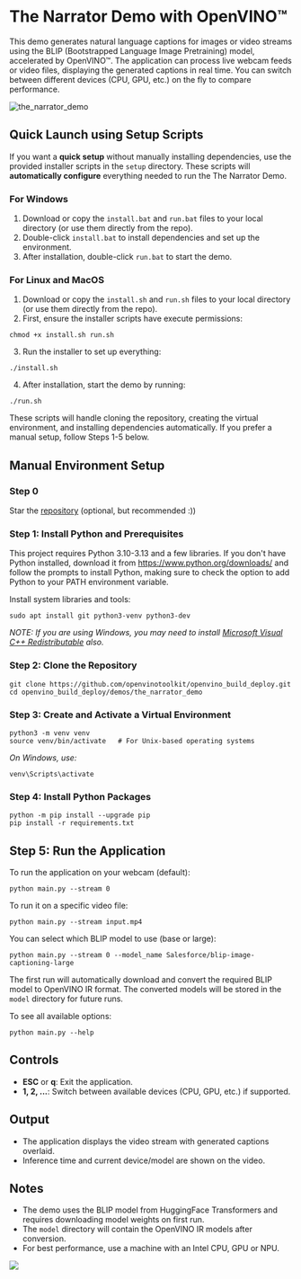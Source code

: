# The Narrator Demo with OpenVINO™

This demo generates natural language captions for images or video streams using the BLIP (Bootstrapped Language Image Pretraining) model, accelerated by OpenVINO™. The application can process live webcam feeds or video files, displaying the generated captions in real time. You can switch between different devices (CPU, GPU, etc.) on the fly to compare performance.

![the_narrator_demo](https://github.com/user-attachments/assets/8fe98025-34ac-44a7-ad46-6f71327c9cdc)

## Quick Launch using Setup Scripts

If you want a **quick setup** without manually installing dependencies, use the provided installer scripts in the `setup` directory. These scripts will **automatically configure** everything needed to run the The Narrator Demo.

### **For Windows**
1. Download or copy the `install.bat` and `run.bat` files to your local directory (or use them directly from the repo).
2. Double-click `install.bat` to install dependencies and set up the environment.
3. After installation, double-click `run.bat` to start the demo.

### **For Linux and MacOS**
1. Download or copy the `install.sh` and `run.sh` files to your local directory (or use them directly from the repo).
2. First, ensure the installer scripts have execute permissions:
```shell
chmod +x install.sh run.sh
```
3. Run the installer to set up everything:
```shell
./install.sh
```
4. After installation, start the demo by running:
```shell
./run.sh
```
These scripts will handle cloning the repository, creating the virtual environment, and installing dependencies automatically. If you prefer a manual setup, follow Steps 1-5 below.

## Manual Environment Setup

### Step 0

Star the [repository](https://github.com/openvinotoolkit/openvino_build_deploy) (optional, but recommended :))

### Step 1: Install Python and Prerequisites

This project requires Python 3.10-3.13 and a few libraries. If you don't have Python installed, download it from https://www.python.org/downloads/ and follow the prompts to install Python, making sure to check the option to add Python to your PATH environment variable.

Install system libraries and tools:

```shell
sudo apt install git python3-venv python3-dev
```

_NOTE: If you are using Windows, you may need to install [Microsoft Visual C++ Redistributable](https://aka.ms/vs/16/release/vc_redist.x64.exe) also._

### Step 2: Clone the Repository

```shell
git clone https://github.com/openvinotoolkit/openvino_build_deploy.git
cd openvino_build_deploy/demos/the_narrator_demo
```

### Step 3: Create and Activate a Virtual Environment

```shell
python3 -m venv venv
source venv/bin/activate   # For Unix-based operating systems
```
_On Windows, use:_
```shell
venv\Scripts\activate
```

### Step 4: Install Python Packages

```shell
python -m pip install --upgrade pip
pip install -r requirements.txt
```

## Step 5: Run the Application

To run the application on your webcam (default):

```shell
python main.py --stream 0
```

To run it on a specific video file:

```shell
python main.py --stream input.mp4
```

You can select which BLIP model to use (base or large):

```shell
python main.py --stream 0 --model_name Salesforce/blip-image-captioning-large
```

The first run will automatically download and convert the required BLIP model to OpenVINO IR format. The converted models will be stored in the `model` directory for future runs.

To see all available options:

```shell
python main.py --help
```

## Controls

- **ESC** or **q**: Exit the application.
- **1, 2, ...**: Switch between available devices (CPU, GPU, etc.) if supported.

## Output

- The application displays the video stream with generated captions overlaid.
- Inference time and current device/model are shown on the video.

## Notes

- The demo uses the BLIP model from HuggingFace Transformers and requires downloading model weights on first run.
- The `model` directory will contain the OpenVINO IR models after conversion.
- For best performance, use a machine with an Intel CPU, GPU or NPU.


[//]: # (telemetry pixel)
<img referrerpolicy="no-referrer-when-downgrade" src="https://static.scarf.sh/a.png?x-pxid=7003a37c-568d-40a5-9718-0d021d8589ca&project=demos/the_narrator_demo&file=README.md" />
